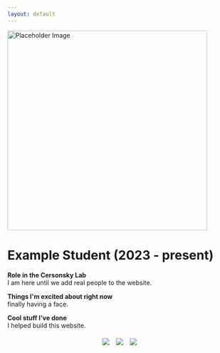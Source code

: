 ```yaml
---
layout: default
---
```


<head>
<style>
.profile-container {
 display: flex;
 flex-direction: row;
 flex-wrap: wrap;
 justify-content: center;
 align-items: center;
 gap: 15px 15px;
 max-width: 100%;
 margin-left: auto;
 margin-right: auto;
 margin-top: 20px;
 margin-bottom: 20px;
}
.extra {
 object-fit: cover;
 text-align: center;
 max-width: 20em;
 max-height: 24em;
}
.profile {
 width: 32em;
 height: 32em;
 object-fit: cover;
}

@media print, screen and (max-width: 720px) {
 .profile {
  width: 100%;
 }
}

</style>
</head>

<!-- Replace `example_student` with your name -->
<img src="{{ site.baseurl }}/assets/img/example_student.png" alt="Placeholder Image" class="center profile">

<!-- Replace `Example Student` with your name and include your start date-->
# **Example Student (2023 - present)**

<!-- Choose your title -- feel free to be professionally silly -->
**Role in the Cersonsky Lab**\
I am here until we add real people to the website.

<!-- Name at least one research topic amongst this list -->
**Things I'm excited about right now**\
finally having a face.

<!-- Ultimately, we'll use this section to
     include papers and talks, and contributions
     But for now put whatever you want -->
**Cool stuff I've done**\
I helped build this website.


<!-- If you have photos you would like to exhibit,
     save them as `/assets/member_images/your_name_photo_#.png`
     and replace example_student below -->

<div class="profile-container">
<div>
<img src="{{ site.baseurl }}/assets/img/example_student_1.png" class="extra"> 
</div>
<div>
<img src="{{ site.baseurl }}/assets/img/example_student_2.png" class="extra">
</div>
<div>
<img src="{{ site.baseurl }}/assets/img/example_student_3.png" class="extra">
</div>
</div>
